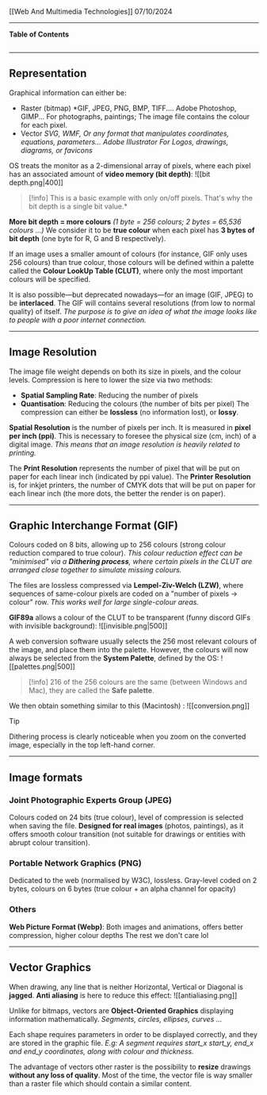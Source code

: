 [[Web And Multimedia Technologies]]
07/10/2024
****
**Table of Contents**
```table-of-contents
```

****
## Representation

Graphical information can either be:
- Raster (bitmap)
	*GIF, JPEG, PNG, BMP, TIFF....
	Adobe Photoshop, GIMP...
	For photographs, paintings; The image file contains the colour for each pixel.
- Vector
	*SVG, WMF, Or any format that manipulates coordinates, equations, parameters...
	Adobe Illustrator
	For Logos, drawings, diagrams, or favicons*

OS treats the monitor as a 2-dimensional array of pixels, where each pixel has an associated amount of **video memory (bit depth)**:
![[bit depth.png|400]]
> [!info]
> This is a basic example with only on/off pixels. That's why the bit depth is a single bit value.*

**More bit depth = more colours** *(1 byte = 256 colours; 2 bytes = 65,536 colours ...)*
	We consider it to be **true colour** when each pixel has **3 bytes of bit depth** (one byte for R, G and B respectively).

If an image uses a smaller amount of colours (for instance, GIF only uses 256 colours) than true colour, those colours will be defined within a palette called the **Colour LookUp Table (CLUT)**, where only the most important colours will be specified.


It is also possible—but deprecated nowadays—for an image (GIF, JPEG) to be **interlaced**. The GIF will contains several resolutions (from low to normal quality) of itself.
	*The purpose is to give an idea of what the image looks like to people with a poor internet connection.*


****
## Image Resolution

The image file weight depends on both its size in pixels, and the colour levels. Compression is here to lower the size via two methods:
- **Spatial Sampling Rate**: Reducing the number of pixels
- **Quantisation**: Reducing the colours (the number of bits per pixel)
The compression can either be **lossless** (no information lost), or **lossy**.

**Spatial Resolution** is the number of pixels per inch. It is measured in **pixel per inch (ppi)**. This is necessary to foresee the physical size (cm, inch) of a digital image.
	*This means that an image resolution is heavily related to printing.*

The **Print Resolution** represents the number of pixel that will be put on paper for each linear inch (indicated by ppi value).
The **Printer Resolution** is, for inkjet printers, the number of CMYK dots that will be put on paper for each linear inch (the more dots, the better the render is on paper).


****
## Graphic Interchange Format (GIF)

Colours coded on 8 bits, allowing up to 256 colours (strong colour reduction compared to true colour).
	*This colour reduction effect can be "minimised" via a **Dithering process**, where certain pixels in the CLUT are arranged close together to simulate missing colours.*

The files are lossless compressed via **Lempel-Ziv-Welch (LZW)**, where sequences of same-colour pixels are coded on a "number of pixels -> colour" row.
	*This works well for large single-colour areas.*

**GIF89a** allows a colour of the CLUT to be transparent (funny discord GIFs with invisible background):
![[invisible.png|500]]


A web conversion software usually selects the 256 most relevant colours of the image, and place them into the palette. However, the colours will now always be selected from the **System Palette**, defined by the OS:
![[palettes.png|500]]
> [!info]
> 216 of the 256 colours are the same (between Windows and Mac), they are called the **Safe palette**.

We then obtain something similar to this (Macintosh) :
![[conversion.png]]
> [!tip]
> Dithering process is clearly noticeable when you zoom on the converted image, especially in the top left-hand corner.


****
## Image formats

### Joint Photographic Experts Group (JPEG)

Colours coded on 24 bits (true colour), level of compression is selected when saving the file.
**Designed for real images** (photos, paintings), as it offers smooth colour transition (not suitable for drawings or entities with abrupt colour transition).

### Portable Network Graphics (PNG)

Dedicated to the web (normalised by W3C), lossless.
Gray-level coded on 2 bytes, colours on 6 bytes (true colour + an alpha channel for opacity)

### Others

**Web Picture Format (Webp)**: Both images and animations, offers better compression, higher colour depths 
The rest we don't care lol


****
## Vector Graphics

When drawing, any line that is neither Horizontal, Vertical or Diagonal is **jagged**.
**Anti aliasing** is here to reduce this effect:
![[antialiasing.png]]

Unlike for bitmaps, vectors are **Object-Oriented Graphics** displaying information mathematically.
	*Segments, circles, ellipses, curves ...*

Each shape requires parameters in order to be displayed correctly, and they are stored in the graphic file.
	*E.g: A segment requires start_x start_y, end_x and end_y coordinates, along with colour and thickness.*


The advantage of vectors other raster is the possibility to **resize** drawings **without any loss of quality**. Most of the time, the vector file is way smaller than a raster file which should contain a similar content.



